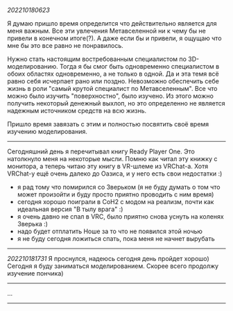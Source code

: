 *202210180623*

Я думаю пришло время определится что действительно является для меня важным. 
Все эти увлечения Метавселенной ни к чему бы не привели в конечном итоге(?).
А даже если бы и привели, я ощущаю что мне бы это все равно не понравилось.

Нужно стать настоящим востребованным специалистом по 3D-моделированию.
Тогда я бы смог быть одновременно специалистом в обоих областях одновременно, а не только в одной.
Да и эта темя всё равно себя исчерпает рано или поздно.
Невозможно обеспечить себе жизнь в роли "самый крутой специалист по Метавселенным".
Все что можно было изучить "поверхностно", было изучено.
Из этого можно получить некоторый денежный выхлоп, но это определенно не является надежным источником средств на всю жизнь.

Пришло время завязать с этим и полностью посвятить своё время изучению моделирования.
***
Сегодняшний день я перечитывал книгу Ready Player One.
Это натолкнуло меня на некоторые мысли.
Помню как читал эту книжку с монитора, а теперь читаю эту книгу в VR-шлеме из VRChat-а. 
Хотя VRChat-у ещё очень далеко до Оазиса, и у него есть свои недостатки :)

- я рад тому что помирился со Зверьком 
  (я не буду думать о том что может произойти и буду просто приятно проводить с ним время)
- сегодня хорошо поиграли в CoH2 с модом на реализм, почти как идеальная версия "В тылу врага" :)
- я очень давно не спал в VRC, было приятно снова уснуть на коленях Зверька :)
- надо будет отплатить Ноше за то что не появился этой ночью
- я не буду сегодня ложиться спать, пока меня не начнет вырубать
***
*202210181731*
Я проснулся, надеюсь сегодня день пройдет хорошо)
Сегодня я буду заниматься моделированием. 
Скорее всего продолжу изучение пончика)
***
...
***
